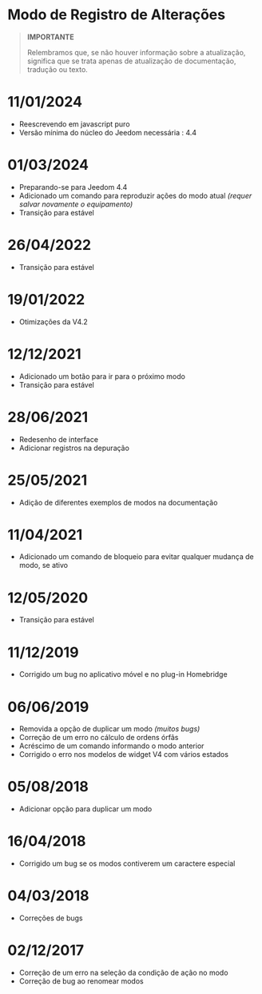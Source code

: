 # Modo de Registro de Alterações

>**IMPORTANTE**
>
>Relembramos que, se não houver informação sobre a atualização, significa que se trata apenas de atualização de documentação, tradução ou texto.

# 11/01/2024

- Reescrevendo em javascript puro
- Versão mínima do núcleo do Jeedom necessária : 4.4

# 01/03/2024

- Preparando-se para Jeedom 4.4
- Adicionado um comando para reproduzir ações do modo atual *(requer salvar novamente o equipamento)*
- Transição para estável

# 26/04/2022

- Transição para estável

# 19/01/2022

- Otimizações da V4.2

# 12/12/2021

- Adicionado um botão para ir para o próximo modo
- Transição para estável

# 28/06/2021

- Redesenho de interface
- Adicionar registros na depuração

# 25/05/2021

- Adição de diferentes exemplos de modos na documentação

# 11/04/2021

- Adicionado um comando de bloqueio para evitar qualquer mudança de modo, se ativo

# 12/05/2020

- Transição para estável

# 11/12/2019

- Corrigido um bug no aplicativo móvel e no plug-in Homebridge

# 06/06/2019

- Removida a opção de duplicar um modo *(muitos bugs)*
- Correção de um erro no cálculo de ordens órfãs
- Acréscimo de um comando informando o modo anterior
- Corrigido o erro nos modelos de widget V4 com vários estados

# 05/08/2018

- Adicionar opção para duplicar um modo

# 16/04/2018

- Corrigido um bug se os modos contiverem um caractere especial

# 04/03/2018

- Correções de bugs

# 02/12/2017

- Correção de um erro na seleção da condição de ação no modo
- Correção de bug ao renomear modos
